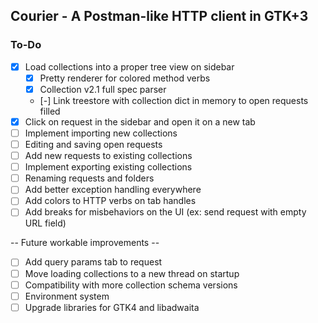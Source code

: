 ## Courier - A Postman-like HTTP client in GTK+3

### To-Do

- [x] Load collections into a proper tree view on sidebar
    - [x] Pretty renderer for colored method verbs
    - [x] Collection v2.1 full spec parser
    - [-] Link treestore with collection dict in memory to open requests filled
- [x] Click on request in the sidebar and open it on a new tab
- [ ] Implement importing new collections
- [ ] Editing and saving open requests
- [ ] Add new requests to existing collections
- [ ] Implement exporting existing collections
- [ ] Renaming requests and folders
- [ ] Add better exception handling everywhere
- [ ] Add colors to HTTP verbs on tab handles
- [ ] Add breaks for misbehaviors on the UI (ex: send request with empty URL field)

-- Future workable improvements --

- [ ] Add query params tab to request
- [ ] Move loading collections to a new thread on startup
- [ ] Compatibility with more collection schema versions
- [ ] Environment system
- [ ] Upgrade libraries for GTK4 and libadwaita
